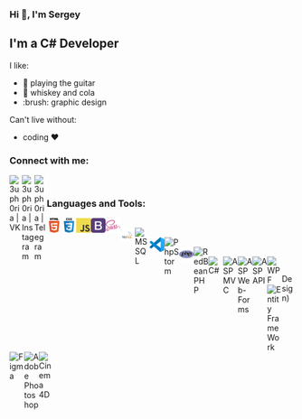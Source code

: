 ### Hi 👋, I'm Sergey

## I'm a C# Developer

I like:
- :guitar: playing the guitar
- :beer: whiskey and cola
- :brush: graphic design

Can't live without:
- coding :heart:

### Connect with me:

[<img align="left" alt="3uph0ria | VK" width="22px" src="https://cdn.jsdelivr.net/npm/simple-icons@v3/icons/vk.svg" />][vk]
[<img align="left" alt="3uph0ria | Instagram" width="22px" src="https://cdn.jsdelivr.net/npm/simple-icons@v3/icons/instagram.svg" />][instagram]
[<img align="left" alt="3uph0ria | Telegram" width="22px" src="https://cdn.jsdelivr.net/npm/simple-icons@v3/icons/telegram.svg" />][telegram]

<br />

### Languages and Tools:

<img align="left" alt="HTML5" width="26px" src="https://raw.githubusercontent.com/github/explore/80688e429a7d4ef2fca1e82350fe8e3517d3494d/topics/html/html.png" />
<img align="left" alt="CSS3" width="26px" src="https://raw.githubusercontent.com/github/explore/80688e429a7d4ef2fca1e82350fe8e3517d3494d/topics/css/css.png" />
<img align="left" alt="JavaScript" width="26px" src="https://raw.githubusercontent.com/github/explore/80688e429a7d4ef2fca1e82350fe8e3517d3494d/topics/javascript/javascript.png" />
<img align="left" alt="Bootstrap" width="26px" src="https://raw.githubusercontent.com/github/explore/80688e429a7d4ef2fca1e82350fe8e3517d3494d/topics/bootstrap/bootstrap.png" />
<img align="left" alt="Sass" width="26px" src="https://raw.githubusercontent.com/github/explore/80688e429a7d4ef2fca1e82350fe8e3517d3494d/topics/sass/sass.png" />

<br />


<img align="left" alt="MySQL" width="26px" src="https://raw.githubusercontent.com/github/explore/80688e429a7d4ef2fca1e82350fe8e3517d3494d/topics/mysql/mysql.png" />
<img align="left" alt="MSSQL" width="26px" src="https://gs-och.ru/git/3uph0ria/img/mssql.png" />

<br />

<img align="left" alt="Visual Studio Code" width="26px" src="https://raw.githubusercontent.com/github/explore/80688e429a7d4ef2fca1e82350fe8e3517d3494d/topics/visual-studio-code/visual-studio-code.png" />
<img align="left" alt="PhpStorm" width="26px" src="https://gs-och.ru/git/3uph0ria/img/phpstorm.png" />

<br />

<img align="left" alt="PHP" width="26px" src="https://raw.githubusercontent.com/github/explore/80688e429a7d4ef2fca1e82350fe8e3517d3494d/topics/php/php.png" />
<img align="left" alt="RedBeanPHP" width="26px" src="https://gs-och.ru/git/3uph0ria/img/red-bean-php.png" />

<br />

<img align="left" alt="C#" width="26px" src="https://gs-och.ru/git/3uph0ria/img/c-sharp.png" />
<img align="left" alt="ASP MVC" width="26px" src="https://gs-och.ru/git/3uph0ria/img/asp-mvc.png" />
<img align="left" alt="ASP Web-Forms" width="26px" src="https://gs-och.ru/git/3uph0ria/img/asp-web-forms.png" />
<img align="left" alt="ASP API" width="26px" src="https://gs-och.ru/git/3uph0ria/img/asp-api.png" />
<img align="left" alt="WPF" width="26px" src="https://gs-och.ru/git/3uph0ria/img/wpf.png" />
<img align="left" alt="Entity Frame Work" width="26px" src="https://gs-och.ru/git/3uph0ria/img/ef.png" />

<br />

Design)


<img align="left" alt="Figma" width="26px" src="https://gs-och.ru/git/3uph0ria/img/figma.png" />
<img align="left" alt="Adobe Photoshop" width="26px" src="https://gs-och.ru/git/3uph0ria/img/ps.png" />
<img align="left" alt="Cinema 4D" width="26px" src="https://gs-och.ru/git/3uph0ria/img/c4d.png" />

[instagram]: https://www.instagram.com/kulhazk3r/
[vk]: https://vk.com/kulhazk3r
[telegram]: tg://resolve?domain=s3rgey
